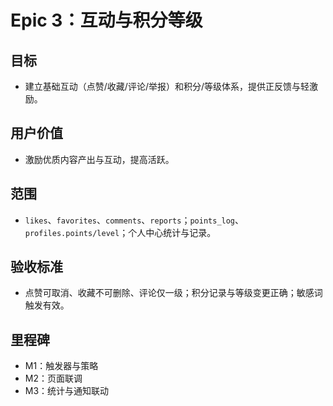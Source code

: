 # Epic 3：互动与积分等级

## 目标

- 建立基础互动（点赞/收藏/评论/举报）和积分/等级体系，提供正反馈与轻激励。

## 用户价值

- 激励优质内容产出与互动，提高活跃。

## 范围

- `likes`、`favorites`、`comments`、`reports`；`points_log`、`profiles.points/level`；个人中心统计与记录。

## 验收标准

- 点赞可取消、收藏不可删除、评论仅一级；积分记录与等级变更正确；敏感词触发有效。

## 里程碑

- M1：触发器与策略
- M2：页面联调
- M3：统计与通知联动
